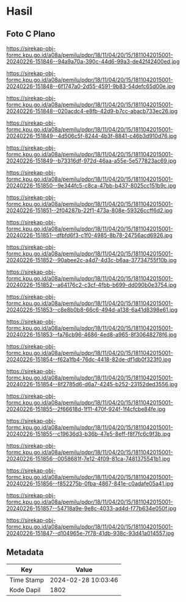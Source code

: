 # Hasil

## Foto C Plano

https://sirekap-obj-formc.kpu.go.id/a08a/pemilu/pdpr/18/11/04/20/15/1811042015001-20240226-151846--94a9a70a-390c-44d6-99a3-de42f42400ed.jpg

https://sirekap-obj-formc.kpu.go.id/a08a/pemilu/pdpr/18/11/04/20/15/1811042015001-20240226-151848--6f1747a0-2d55-4591-9b83-54defc65d00e.jpg

https://sirekap-obj-formc.kpu.go.id/a08a/pemilu/pdpr/18/11/04/20/15/1811042015001-20240226-151848--020acdc4-e8fb-42d9-b7cc-abacb733ec26.jpg

https://sirekap-obj-formc.kpu.go.id/a08a/pemilu/pdpr/18/11/04/20/15/1811042015001-20240226-151849--4d506c5f-8244-4b3f-8841-c46b3d910d76.jpg

https://sirekap-obj-formc.kpu.go.id/a08a/pemilu/pdpr/18/11/04/20/15/1811042015001-20240226-151849--b73316df-972d-46aa-a55e-5e577823ac69.jpg

https://sirekap-obj-formc.kpu.go.id/a08a/pemilu/pdpr/18/11/04/20/15/1811042015001-20240226-151850--9e344fc5-c8ca-47bb-b437-8025cc151b9c.jpg

https://sirekap-obj-formc.kpu.go.id/a08a/pemilu/pdpr/18/11/04/20/15/1811042015001-20240226-151851--2f04287b-22f1-473a-808e-59326ccff6d2.jpg

https://sirekap-obj-formc.kpu.go.id/a08a/pemilu/pdpr/18/11/04/20/15/1811042015001-20240226-151851--dfbfd6f3-c1f0-4985-8b78-24756acd6926.jpg

https://sirekap-obj-formc.kpu.go.id/a08a/pemilu/pdpr/18/11/04/20/15/1811042015001-20240226-151852--90abee2c-a4d7-4d3c-b6aa-37734755f10b.jpg

https://sirekap-obj-formc.kpu.go.id/a08a/pemilu/pdpr/18/11/04/20/15/1811042015001-20240226-151852--a64176c2-c3cf-4fbb-b699-dd090b0e3754.jpg

https://sirekap-obj-formc.kpu.go.id/a08a/pemilu/pdpr/18/11/04/20/15/1811042015001-20240226-151853--c8e8b0b8-66c6-494d-a138-6a41d8398e61.jpg

https://sirekap-obj-formc.kpu.go.id/a08a/pemilu/pdpr/18/11/04/20/15/1811042015001-20240226-151853--fa76cb96-4686-4ed8-a965-8f30648278f6.jpg

https://sirekap-obj-formc.kpu.go.id/a08a/pemilu/pdpr/18/11/04/20/15/1811042015001-20240226-151854--f62a1fb4-76dc-4418-82de-df1db0f323f0.jpg

https://sirekap-obj-formc.kpu.go.id/a08a/pemilu/pdpr/18/11/04/20/15/1811042015001-20240226-151854--8f2785d6-d6a7-4245-b252-23152ded3556.jpg

https://sirekap-obj-formc.kpu.go.id/a08a/pemilu/pdpr/18/11/04/20/15/1811042015001-20240226-151855--2f66618d-1f11-470f-924f-1f4cfcbe84fe.jpg

https://sirekap-obj-formc.kpu.go.id/a08a/pemilu/pdpr/18/11/04/20/15/1811042015001-20240226-151855--c19636d3-b36b-47e5-8eff-f8f7fc6c9f3b.jpg

https://sirekap-obj-formc.kpu.go.id/a08a/pemilu/pdpr/18/11/04/20/15/1811042015001-20240226-151856--0058681f-7e12-4f09-81ca-7481375541b1.jpg

https://sirekap-obj-formc.kpu.go.id/a08a/pemilu/pdpr/18/11/04/20/15/1811042015001-20240226-151856--f852275b-0fba-4867-841e-c0adafe05a41.jpg

https://sirekap-obj-formc.kpu.go.id/a08a/pemilu/pdpr/18/11/04/20/15/1811042015001-20240226-151857--54718a9e-9e8c-4033-ad4d-f77b634e050f.jpg

https://sirekap-obj-formc.kpu.go.id/a08a/pemilu/pdpr/18/11/04/20/15/1811042015001-20240226-151847--d104965e-7f78-41db-938c-93d41a014557.jpg


## Metadata

| Key        | Value               |
| ---------- | ------------------- |
| Time Stamp | 2024-02-28 10:03:46 |
| Kode Dapil | 1802                |




